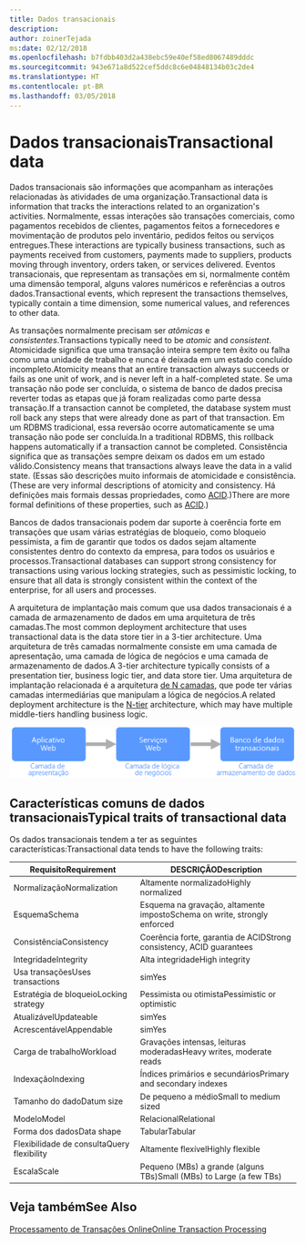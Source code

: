 ```yaml
---
title: Dados transacionais
description: 
author: zoinerTejada
ms:date: 02/12/2018
ms.openlocfilehash: b7fdbb403d2a438ebc59e40ef58ed8067489dddc
ms.sourcegitcommit: 943e671a8d522cef5ddc8c6e04848134b03c2de4
ms.translationtype: HT
ms.contentlocale: pt-BR
ms.lasthandoff: 03/05/2018
---
```

# <a name="transactional-data"></a><span data-ttu-id="03bcb-102">Dados transacionais</span><span class="sxs-lookup"><span data-stu-id="03bcb-102">Transactional data</span></span>

<span data-ttu-id="03bcb-103">Dados transacionais são informações que acompanham as interações relacionadas às atividades de uma organização.</span><span class="sxs-lookup"><span data-stu-id="03bcb-103">Transactional data is information that tracks the interactions related to an organization's activities.</span></span> <span data-ttu-id="03bcb-104">Normalmente, essas interações são transações comerciais, como pagamentos recebidos de clientes, pagamentos feitos a fornecedores e movimentação de produtos pelo inventário, pedidos feitos ou serviços entregues.</span><span class="sxs-lookup"><span data-stu-id="03bcb-104">These interactions are typically business transactions, such as payments received from customers, payments made to suppliers, products moving through inventory, orders taken, or services delivered.</span></span> <span data-ttu-id="03bcb-105">Eventos transacionais, que representam as transações em si, normalmente contêm uma dimensão temporal, alguns valores numéricos e referências a outros dados.</span><span class="sxs-lookup"><span data-stu-id="03bcb-105">Transactional events, which represent the transactions themselves, typically contain a time dimension, some numerical values, and references to other data.</span></span> 

<span data-ttu-id="03bcb-106">As transações normalmente precisam ser *atômicas* e *consistentes*.</span><span class="sxs-lookup"><span data-stu-id="03bcb-106">Transactions typically need to be *atomic* and *consistent*.</span></span> <span data-ttu-id="03bcb-107">Atomicidade significa que uma transação inteira sempre tem êxito ou falha como uma unidade de trabalho e nunca é deixada em um estado concluído incompleto.</span><span class="sxs-lookup"><span data-stu-id="03bcb-107">Atomicity means that an entire transaction always succeeds or fails as one unit of work, and is never left in a half-completed state.</span></span> <span data-ttu-id="03bcb-108">Se uma transação não pode ser concluída, o sistema de banco de dados precisa reverter todas as etapas que já foram realizadas como parte dessa transação.</span><span class="sxs-lookup"><span data-stu-id="03bcb-108">If a transaction cannot be completed, the database system must roll back any steps that were already done as part of that transaction.</span></span> <span data-ttu-id="03bcb-109">Em um RDBMS tradicional, essa reversão ocorre automaticamente se uma transação não pode ser concluída.</span><span class="sxs-lookup"><span data-stu-id="03bcb-109">In a traditional RDBMS, this rollback happens automatically if a transaction cannot be completed.</span></span> <span data-ttu-id="03bcb-110">Consistência significa que as transações sempre deixam os dados em um estado válido.</span><span class="sxs-lookup"><span data-stu-id="03bcb-110">Consistency means that transactions always leave the data in a valid state.</span></span> <span data-ttu-id="03bcb-111">(Essas são descrições muito informais de atomicidade e consistência.</span><span class="sxs-lookup"><span data-stu-id="03bcb-111">(These are very informal descriptions of atomicity and consistency.</span></span> <span data-ttu-id="03bcb-112">Há definições mais formais dessas propriedades, como [ACID](https://en.wikipedia.org/wiki/ACID).)</span><span class="sxs-lookup"><span data-stu-id="03bcb-112">There are more formal definitions of these properties, such as [ACID](https://en.wikipedia.org/wiki/ACID).)</span></span>

<span data-ttu-id="03bcb-113">Bancos de dados transacionais podem dar suporte à coerência forte em transações que usam várias estratégias de bloqueio, como bloqueio pessimista, a fim de garantir que todos os dados sejam altamente consistentes dentro do contexto da empresa, para todos os usuários e processos.</span><span class="sxs-lookup"><span data-stu-id="03bcb-113">Transactional databases can support strong consistency for transactions using various locking strategies, such as pessimistic locking, to ensure that all data is strongly consistent within the context of the enterprise, for all users and processes.</span></span> 

<span data-ttu-id="03bcb-114">A arquitetura de implantação mais comum que usa dados transacionais é a camada de armazenamento de dados em uma arquitetura de três camadas.</span><span class="sxs-lookup"><span data-stu-id="03bcb-114">The most common deployment architecture that uses transactional data is the data store tier in a 3-tier architecture.</span></span> <span data-ttu-id="03bcb-115">Uma arquitetura de três camadas normalmente consiste em uma camada de apresentação, uma camada de lógica de negócios e uma camada de armazenamento de dados.</span><span class="sxs-lookup"><span data-stu-id="03bcb-115">A 3-tier architecture typically consists of a presentation tier, business logic tier, and data store tier.</span></span> <span data-ttu-id="03bcb-116">Uma arquitetura de implantação relacionada é a arquitetura [de N camadas](/azure/architecture/guide/architecture-styles/n-tier), que pode ter várias camadas intermediárias que manipulam a lógica de negócios.</span><span class="sxs-lookup"><span data-stu-id="03bcb-116">A related deployment architecture is the [N-tier](/azure/architecture/guide/architecture-styles/n-tier) architecture, which may have multiple middle-tiers handling business logic.</span></span>

![Exemplo de um aplicativo de três camadas](./images/three-tier-application.png)

## <a name="typical-traits-of-transactional-data"></a><span data-ttu-id="03bcb-118">Características comuns de dados transacionais</span><span class="sxs-lookup"><span data-stu-id="03bcb-118">Typical traits of transactional data</span></span>

<span data-ttu-id="03bcb-119">Os dados transacionais tendem a ter as seguintes características:</span><span class="sxs-lookup"><span data-stu-id="03bcb-119">Transactional data tends to have the following traits:</span></span>

| <span data-ttu-id="03bcb-120">Requisito</span><span class="sxs-lookup"><span data-stu-id="03bcb-120">Requirement</span></span> | <span data-ttu-id="03bcb-121">DESCRIÇÃO</span><span class="sxs-lookup"><span data-stu-id="03bcb-121">Description</span></span> |
| --- | --- |
| <span data-ttu-id="03bcb-122">Normalização</span><span class="sxs-lookup"><span data-stu-id="03bcb-122">Normalization</span></span> | <span data-ttu-id="03bcb-123">Altamente normalizado</span><span class="sxs-lookup"><span data-stu-id="03bcb-123">Highly normalized</span></span> |
| <span data-ttu-id="03bcb-124">Esquema</span><span class="sxs-lookup"><span data-stu-id="03bcb-124">Schema</span></span> | <span data-ttu-id="03bcb-125">Esquema na gravação, altamente imposto</span><span class="sxs-lookup"><span data-stu-id="03bcb-125">Schema on write, strongly enforced</span></span>|
| <span data-ttu-id="03bcb-126">Consistência</span><span class="sxs-lookup"><span data-stu-id="03bcb-126">Consistency</span></span> | <span data-ttu-id="03bcb-127">Coerência forte, garantia de ACID</span><span class="sxs-lookup"><span data-stu-id="03bcb-127">Strong consistency, ACID guarantees</span></span> |
| <span data-ttu-id="03bcb-128">Integridade</span><span class="sxs-lookup"><span data-stu-id="03bcb-128">Integrity</span></span> | <span data-ttu-id="03bcb-129">Alta integridade</span><span class="sxs-lookup"><span data-stu-id="03bcb-129">High integrity</span></span> |
| <span data-ttu-id="03bcb-130">Usa transações</span><span class="sxs-lookup"><span data-stu-id="03bcb-130">Uses transactions</span></span> | <span data-ttu-id="03bcb-131">sim</span><span class="sxs-lookup"><span data-stu-id="03bcb-131">Yes</span></span> |
| <span data-ttu-id="03bcb-132">Estratégia de bloqueio</span><span class="sxs-lookup"><span data-stu-id="03bcb-132">Locking strategy</span></span> | <span data-ttu-id="03bcb-133">Pessimista ou otimista</span><span class="sxs-lookup"><span data-stu-id="03bcb-133">Pessimistic or optimistic</span></span>|
| <span data-ttu-id="03bcb-134">Atualizável</span><span class="sxs-lookup"><span data-stu-id="03bcb-134">Updateable</span></span> | <span data-ttu-id="03bcb-135">sim</span><span class="sxs-lookup"><span data-stu-id="03bcb-135">Yes</span></span> |
| <span data-ttu-id="03bcb-136">Acrescentável</span><span class="sxs-lookup"><span data-stu-id="03bcb-136">Appendable</span></span> | <span data-ttu-id="03bcb-137">sim</span><span class="sxs-lookup"><span data-stu-id="03bcb-137">Yes</span></span> |
| <span data-ttu-id="03bcb-138">Carga de trabalho</span><span class="sxs-lookup"><span data-stu-id="03bcb-138">Workload</span></span> | <span data-ttu-id="03bcb-139">Gravações intensas, leituras moderadas</span><span class="sxs-lookup"><span data-stu-id="03bcb-139">Heavy writes, moderate reads</span></span> |
| <span data-ttu-id="03bcb-140">Indexação</span><span class="sxs-lookup"><span data-stu-id="03bcb-140">Indexing</span></span> | <span data-ttu-id="03bcb-141">Índices primários e secundários</span><span class="sxs-lookup"><span data-stu-id="03bcb-141">Primary and secondary indexes</span></span> |
| <span data-ttu-id="03bcb-142">Tamanho do dado</span><span class="sxs-lookup"><span data-stu-id="03bcb-142">Datum size</span></span> | <span data-ttu-id="03bcb-143">De pequeno a médio</span><span class="sxs-lookup"><span data-stu-id="03bcb-143">Small to medium sized</span></span> |
| <span data-ttu-id="03bcb-144">Modelo</span><span class="sxs-lookup"><span data-stu-id="03bcb-144">Model</span></span> | <span data-ttu-id="03bcb-145">Relacional</span><span class="sxs-lookup"><span data-stu-id="03bcb-145">Relational</span></span> |
| <span data-ttu-id="03bcb-146">Forma dos dados</span><span class="sxs-lookup"><span data-stu-id="03bcb-146">Data shape</span></span> | <span data-ttu-id="03bcb-147">Tabular</span><span class="sxs-lookup"><span data-stu-id="03bcb-147">Tabular</span></span> |
| <span data-ttu-id="03bcb-148">Flexibilidade de consulta</span><span class="sxs-lookup"><span data-stu-id="03bcb-148">Query flexibility</span></span> | <span data-ttu-id="03bcb-149">Altamente flexível</span><span class="sxs-lookup"><span data-stu-id="03bcb-149">Highly flexible</span></span> |
| <span data-ttu-id="03bcb-150">Escala</span><span class="sxs-lookup"><span data-stu-id="03bcb-150">Scale</span></span> | <span data-ttu-id="03bcb-151">Pequeno (MBs) a grande (alguns TBs)</span><span class="sxs-lookup"><span data-stu-id="03bcb-151">Small (MBs) to Large (a few TBs)</span></span> | 

## <a name="see-also"></a><span data-ttu-id="03bcb-152">Veja também</span><span class="sxs-lookup"><span data-stu-id="03bcb-152">See Also</span></span>

[<span data-ttu-id="03bcb-153">Processamento de Transações Online</span><span class="sxs-lookup"><span data-stu-id="03bcb-153">Online Transaction Processing</span></span>](../scenarios/online-transaction-processing.md)
